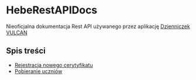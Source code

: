 # HebeRestAPIDocs
Nieoficjalna dokumentacja Rest API używanego przez aplikację [Dzienniczek VULCAN](https://play.google.com/store/apps/details?id=pl.edu.vulcan.hebe)

## Spis treści

- [Rejestracja nowego cerytyfikatu](./rejestracja_certyfikatu.md)
- [Pobieranie uczniów](./pobieranie_uczniow.md)
